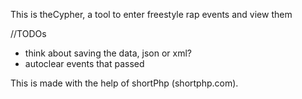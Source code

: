 This is theCypher, a tool to enter freestyle rap events and view them 

//TODOs
* think about saving the data, json or xml? 
* autoclear events that passed


This is made with the help of shortPhp (shortphp.com). 
